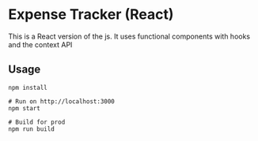 # Expense Tracker (React)

This is a React version of the js. It uses functional components with hooks and the context API

## Usage
```
npm install

# Run on http://localhost:3000
npm start

# Build for prod
npm run build
```

